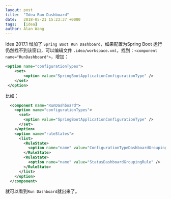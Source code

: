 ```yaml
---
layout: post
title:  "Idea Run Dashboard"
date:   2018-05-21 15:23:37 +0000
tags:   [idea]
author: Alan Wang
---
```


Idea 2017.1 增加了 `Spring Boot Run Dashboard`，如果配置为Spring Boot 运行仍然找不到该窗口，可以编辑文件
`.idea/workspace.xml`，找到：`<component name="RunDashboard">`，增加：
```xml
<option name="configurationTypes">  
    <set>   
        <option value="SpringBootApplicationConfigurationType" />  
    </set>  
 </option>  
```

比如： 
```xml
  <component name="RunDashboard">
    <option name="configurationTypes">
      <set>
        <option value="SpringBootApplicationConfigurationType" />
      </set>
    </option>
    <option name="ruleStates">
      <list>
        <RuleState>
          <option name="name" value="ConfigurationTypeDashboardGroupingRule" />
        </RuleState>
        <RuleState>
          <option name="name" value="StatusDashboardGroupingRule" />
        </RuleState>
      </list>
    </option>
  </component>
```
就可以看到`Run Dashboard`就出来了。
